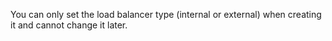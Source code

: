 You can only set the load balancer type (internal or external) when creating it and cannot change it later.
